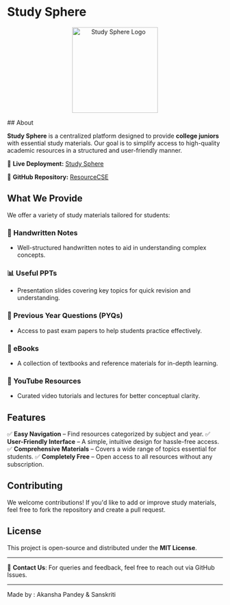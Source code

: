 # Study Sphere
<p align="center">
  <img src="/src/app/favicon.ico" alt="Study Sphere Logo" width="200">
</p>
## About

**Study Sphere** is a centralized platform designed to provide **college juniors** with essential study materials. Our goal is to simplify access to high-quality academic resources in a structured and user-friendly manner.

🔗 **Live Deployment:** [Study Sphere](https://study-sphere-rosy-ten.vercel.app/)

🔗 **GitHub Repository:** [ResourceCSE](https://github.com/Sans11Pentium/ResourceCSE/tree/main)

## What We Provide

We offer a variety of study materials tailored for students:

### 📌 Handwritten Notes

- Well-structured handwritten notes to aid in understanding complex concepts.

### 📊 Useful PPTs

- Presentation slides covering key topics for quick revision and understanding.

### 📜 Previous Year Questions (PYQs)

- Access to past exam papers to help students practice effectively.

### 📖 eBooks

- A collection of textbooks and reference materials for in-depth learning.

### 🎥 YouTube Resources

- Curated video tutorials and lectures for better conceptual clarity.

## Features

✅ **Easy Navigation** – Find resources categorized by subject and year.
✅ **User-Friendly Interface** – A simple, intuitive design for hassle-free access.
✅ **Comprehensive Materials** – Covers a wide range of topics essential for students.
✅ **Completely Free** – Open access to all resources without any subscription.

## Contributing

We welcome contributions! If you'd like to add or improve study materials, feel free to fork the repository and create a pull request.

## License

This project is open-source and distributed under the **MIT License**.

---

📧 **Contact Us**: For queries and feedback, feel free to reach out via GitHub Issues.

---

Made by :
Akansha Pandey &
Sanskriti

